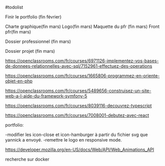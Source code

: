 #todolist

Finir le portfolio (fin février)

Charte graphique(fin mars)
Logo(fin mars)
Maquette du pfr (fin mars)
Front pfr(fin mars)

Dossier professionnel (fin mars)

Dossier projet (fin mars)




https://openclassrooms.com/fr/courses/6971126-implementez-vos-bases-de-donnees-relationnelles-avec-sql/7152961-effectuez-des-operations

https://openclassrooms.com/fr/courses/1665806-programmez-en-oriente-objet-en-php

https://openclassrooms.com/fr/courses/5489656-construisez-un-site-web-a-l-aide-du-framework-symfony-5

https://openclassrooms.com/fr/courses/8039116-decouvrez-typescript

https://openclassrooms.com/fr/courses/7008001-debutez-avec-react

portfolio:

-modifier les icon-close et icon-hamburger à partir du fichier svg que yannick a envoyé.
-remettre le logo en responsive mode.



https://developer.mozilla.org/en-US/docs/Web/API/Web_Animations_API

recherche sur docker




